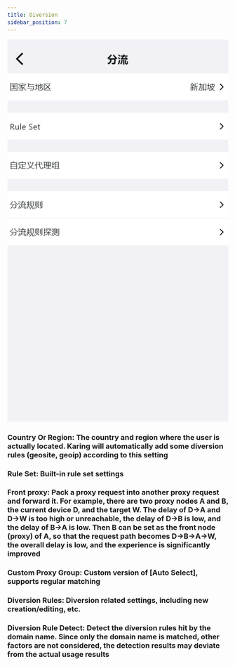 ```yaml
---
title: Diversion
sidebar_position: 7
---
```


![](./img/diversion.png#center)

### Country Or Region: The country and region where the user is actually located. Karing will automatically add some diversion rules (geosite, geoip) according to this setting

### Rule Set: Built-in rule set settings

### Front proxy: Pack a proxy request into another proxy request and forward it. For example, there are two proxy nodes A and B, the current device D, and the target W. The delay of D->A and D->W is too high or unreachable, the delay of D->B is low, and the delay of B->A is low. Then B can be set as the front node (proxy) of A, so that the request path becomes D->B->A->W, the overall delay is low, and the experience is significantly improved

### Custom Proxy Group: Custom version of [Auto Select], supports regular matching

### Diversion Rules: Diversion related settings, including new creation/editing, etc.

### Diversion Rule Detect: Detect the diversion rules hit by the domain name. Since only the domain name is matched, other factors are not considered, the detection results may deviate from the actual usage results